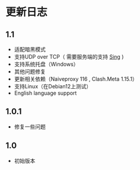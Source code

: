 # 更新日志

## 1.1 
* 适配暗黑模式
* 支持UDP over TCP（ 需要服务端的支持 [Sing](https://github.com/SagerNet/sing) )
* 支持系统托盘（Windows）
* 其他问题修复
* 更新相关依赖（Naiveproxy 116 , Clash.Meta 1.15.1）
* 支持Linux（在Debian12上测试）
* English language support

## 1.0.1
* 修复一些问题

## 1.0
* 初始版本
